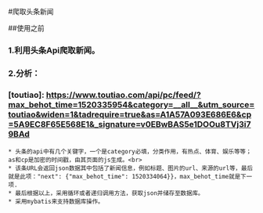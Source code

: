 #爬取头条新闻

##使用之前
###  1.利用头条Api爬取新闻。<br>
###  2.分析：<br>
###	[toutiao]: https://www.toutiao.com/api/pc/feed/?max_behot_time=1520335954&category=__all__&utm_source=toutiao&widen=1&tadrequire=true&as=A1A57A093E686E6&cp=5A9EC8F65E568E1&_signature=v0EBwBAS5e1DOOu8TVj3i79BAd
	* 头条的api中有几个关键字，一个是category必填，分类作用，有热点、体育、娱乐等等；as和cp是加密的时间戳，由其页面的js生成。<br>
	* 该条URL会返回json数据其中包括了新闻信息，例如标题、图片的url、来源的url等，最后就是此项："next": {"max_behot_time": 1520334064}}，max_behot_time就是下一项.
	* 最后根据以上，采用循环或者递归调用方法，获取json并储存至数据库。
	* 采用mybatis来支持数据库操作。